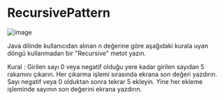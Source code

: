 # RecursivePattern
![image](https://user-images.githubusercontent.com/77693665/201483441-881894cf-c195-4f54-866f-ffb21a40acc8.png)


Java dilinde kullanıcıdan alınan n değerine göre aşağıdaki kurala uyan döngü kullanmadan bir "Recursive" metot yazın.

Kural : Girilen sayı 0 veya negatif olduğu yere kadar girilen sayıdan 5 rakamını çıkarın. Her çıkarma işlemi sırasında ekrana son değeri yazdırın. 
Sayı negatif veya 0 olduktan sonra tekrar 5 ekleyin. Yine her ekleme işleminde sayının son değerini ekrana yazdırın.
